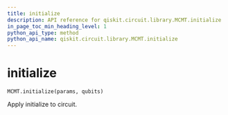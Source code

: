 ```yaml
---
title: initialize
description: API reference for qiskit.circuit.library.MCMT.initialize
in_page_toc_min_heading_level: 1
python_api_type: method
python_api_name: qiskit.circuit.library.MCMT.initialize
---
```


# initialize

<span id="qiskit.circuit.library.MCMT.initialize" />

`MCMT.initialize(params, qubits)`

Apply initialize to circuit.

